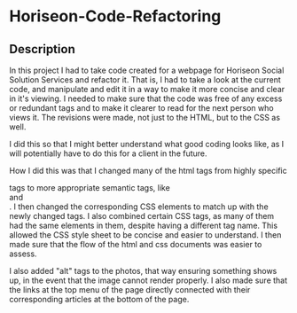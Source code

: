 # Horiseon-Code-Refactoring

## Description

In this project I had to take code created for a webpage for Horiseon Social Solution Services and refactor it.  That is, I had to take a look at the current code, and manipulate and edit it in a way to make it more concise and clear in it's viewing.  I needed to make sure that the code was free of any excess or redundant tags and to make it clearer to read for the next person who views it.  The revisions were made, not just to the HTML, but to the CSS as well.

I did this so that I might better understand what good coding looks like, as I will potentially have to do this for a client in the future.

How I did this was that I changed many of the html tags from highly specific <div> tags to more appropriate semantic tags, like <nav> and <section>.  I then changed the corresponding CSS elements to match up with the newly changed tags.  I also combined certain CSS tags, as many of them had the same elements in them, despite having a different tag name.  This allowed the CSS style sheet to be concise and easier to understand.  I then made sure that the flow of the html and css documents was easier to assess.

I also added "alt" tags to the photos, that way ensuring something shows up, in the event that the image cannot render properly.  I also made sure that the links at the top menu of the page directly connected with their corresponding articles at the bottom of the page.


